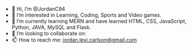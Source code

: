 - 👋 Hi, I’m @JordanC94
- 👀 I’m interested in Learning, Coding, Sports and Video games.
- 🌱 I’m currently learning MERN and have learned HTML, CSS, JavaScript, Python, JAVA, MySQL and Flask.
- 💞️ I’m looking to collaborate on:
- 📫 How to reach me: jordan.levi.carlson@gmail.com

<!---
JordanC94/JordanC94 is a ✨ special ✨ repository because its `README.md` (this file) appears on your GitHub profile.
You can click the Preview link to take a look at your changes
--->
